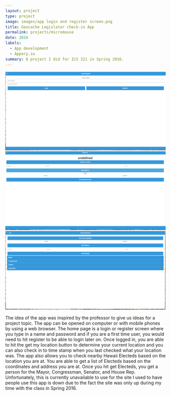 ```yaml
---
layout: project
type: project
image: images/app login and register screen.png
title: Geocache Legislator check-in App
permalink: projects/micromouse
date: 2016
labels:
  - App development
  - Appery.io
summary: A project I did for ICS 321 in Spring 2016.
---
```


<div class="ui small rounded images">
  <img class="ui image" src="../images/app login and register screen.png">
  <img class="ui image" src="../images/check in screen.png">
  <img class="ui image" src="../images/hawaii electeds screen.png">
</div>

The idea of the app was inspired by the professor to give us ideas for a project topic. The app can be opened on computer or with mobile phones by using a web browser. The home page is a login or register screen where you type in a name and password and if you are a first time user, you would need to hit register to be able to login later on. Once logged in, you are able to hit the get my location button to determine your current location and you can also check in to time stamp when you last checked what your location was. 
The app also allows you to check nearby Hawaii Electeds based on the location you are at. You are able to get a list of Electeds based on the coordinates and address you are at. Once you hit get Electeds, you get a person for the Mayor, Congressman, Senator, and House Rep.
Unfortunately, this is currently unavailable to use for the site I used to have people use this app is down due to the fact the site was only up during my time with the class in Spring 2016.




